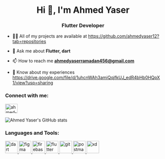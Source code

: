 <h1 align="center">Hi 👋, I'm Ahmed Yaser</h1>
<h3 align="center">Flutter Developer</h3>

- 👨‍💻 All of my projects are available at https://github.com/ahmedyaser12?tab=repositories

- 💬 Ask me about **Flutter, dart**

- 📫 How to reach me **ahmedyaserramadan456@gmail.com**

- 📄 Know about my experiences https://drive.google.com/file/d/1uhcnWAh3amiQqjfkUJ_edR4bHb0HQpX1/view?usp=sharing

<h3 align="left">Connect with me:</h3>
<p align="left">
<a href="https://linkedin.com/in/ahmed-yaser-51aa801a9/" target="blank"><img align="center" src="https://raw.githubusercontent.com/rahuldkjain/github-profile-readme-generator/master/src/images/icons/Social/linked-in-alt.svg" alt="ahmed-yaser-51aa801a9/" height="30" width="40" /></a>
</p>

![Ahmed Yaser's GitHub stats](https://github-readme-stats.vercel.app/api?username=ahmedyaser12&show_icons=true)

<h3 align="left">Languages and Tools:</h3>
<p align="left"> <a href="https://dart.dev" target="_blank" rel="noreferrer"> <img src="https://www.vectorlogo.zone/logos/dartlang/dartlang-icon.svg" alt="dart" width="40" height="40"/> </a> <a href="https://www.figma.com/" target="_blank" rel="noreferrer"> <img src="https://www.vectorlogo.zone/logos/figma/figma-icon.svg" alt="figma" width="40" height="40"/> </a> <a href="https://firebase.google.com/" target="_blank" rel="noreferrer"> <img src="https://www.vectorlogo.zone/logos/firebase/firebase-icon.svg" alt="firebase" width="40" height="40"/> </a> <a href="https://flutter.dev" target="_blank" rel="noreferrer"> <img src="https://www.vectorlogo.zone/logos/flutterio/flutterio-icon.svg" alt="flutter" width="40" height="40"/> </a> <a href="https://git-scm.com/" target="_blank" rel="noreferrer"> <img src="https://www.vectorlogo.zone/logos/git-scm/git-scm-icon.svg" alt="git" width="40" height="40"/> </a> <a href="https://postman.com" target="_blank" rel="noreferrer"> <img src="https://www.vectorlogo.zone/logos/getpostman/getpostman-icon.svg" alt="postman" width="40" height="40"/> </a> <a href="https://www.adobe.com/products/xd.html" target="_blank" rel="noreferrer"> <img src="https://cdn.worldvectorlogo.com/logos/adobe-xd.svg" alt="xd" width="40" height="40"/> </a> </p>
